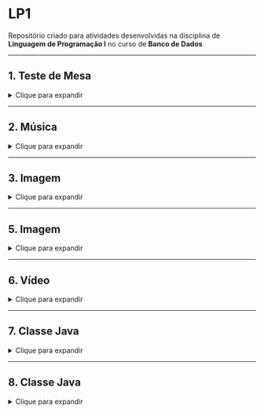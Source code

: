 # LP1
Repositório criado para atividades desenvolvidas na disciplina de **Linguagem de Programação I** no curso de **Banco de Dados**  

---

## 1. Teste de Mesa
<details>
  <summary>Clique para expandir</summary>

<img width="1634" height="421" alt="Captura de tela 2025-08-29 121059" src="https://github.com/user-attachments/assets/ba63f9f4-7651-4bd6-a774-abfde602883d" />


</details>

---

## 2. Música
<details>
  <summary>Clique para expandir</summary>

**"O Sol"**  

Link consultado: [Letras – Vitor Kley](https://www.letras.mus.br/vitor-kley/sol/)  

<img width="1219" height="880" alt="Classe UML" src="https://github.com/user-attachments/assets/206c69ca-476e-461c-b475-e0b6c369b981" />

</details>

---

## 3. Imagem
<details>
  <summary>Clique para expandir</summary>

Link consultado: [Vik Muniz – Obras](https://www.culturagenial.com/vik-muniz-obras/)  

### Lampedusa
<img width="562" height="335" alt="Captura de tela 2025-08-26 220230" src="https://github.com/user-attachments/assets/f15585a3-f4c0-4657-8054-d7dc5b818055" />

<img width="1278" height="852" alt="Classe UML" src="https://github.com/user-attachments/assets/702c9806-10ba-40c2-bc46-4b6495fc4ace" />

### John Lennon
<img width="563" height="568" alt="Captura de tela 2025-08-26 220142" src="https://github.com/user-attachments/assets/ad174d52-bd09-4ec3-b0ef-20e76086516e" />

<img width="1296" height="887" alt="Classe UML (1)" src="https://github.com/user-attachments/assets/aa6a1ccb-8c6a-4bd7-9fd2-2f1295e7963d" />

</details>

---

## 5. Imagem
<details>
  <summary>Clique para expandir</summary>

Link consultado: [Mauro Martins – Two Dots Open Roads](https://www.mauromartins.com/twodots-openroads)  

<img width="955" height="508" alt="image" src="https://github.com/user-attachments/assets/1eb57a61-061a-46d8-8ac0-0c086073e4d1" />

<img width="1280" height="920" alt="Classe UML" src="https://github.com/user-attachments/assets/1b69766f-e278-4979-88e1-aa774c244c24" />

</details>

---

## 6. Vídeo
<details>
  <summary>Clique para expandir</summary>

Link consultado: [Hair Love – YouTube](https://www.youtube.com/watch?v=kNw8V_Fkw28)  

<img width="1274" height="900" alt="Classe UML (1)" src="https://github.com/user-attachments/assets/0dca97ff-be98-4106-835a-fcd3a6d8aa0a" />

</details>

---

## 7. Classe Java
<details>
  <summary>Clique para expandir</summary>

*Em Andamento*   

</details>


---

## 8. Classe Java
<details>
  <summary>Clique para expandir</summary>

*Em Andamento*  

</details>

